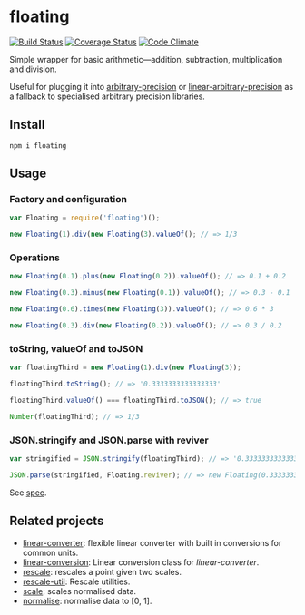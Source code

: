 # floating

[![Build Status](https://travis-ci.org/javiercejudo/floating.svg)](https://travis-ci.org/javiercejudo/floating)
[![Coverage Status](https://coveralls.io/repos/javiercejudo/floating/badge.svg?branch=master)](https://coveralls.io/r/javiercejudo/floating?branch=master)
[![Code Climate](https://codeclimate.com/github/javiercejudo/floating/badges/gpa.svg)](https://codeclimate.com/github/javiercejudo/floating)

Simple wrapper for basic arithmetic—addition, subtraction, multiplication and division.

Useful for plugging it into [arbitrary-precision](https://github.com/javiercejudo/arbitrary-precision) or [linear-arbitrary-precision](https://github.com/javiercejudo/linear-arbitrary-precision)
as a fallback to specialised arbitrary precision libraries.

## Install

    npm i floating

## Usage

### Factory and configuration

```js
var Floating = require('floating')();

new Floating(1).div(new Floating(3).valueOf(); // => 1/3
```

### Operations

```js
new Floating(0.1).plus(new Floating(0.2)).valueOf(); // => 0.1 + 0.2

new Floating(0.3).minus(new Floating(0.1)).valueOf(); // => 0.3 - 0.1

new Floating(0.6).times(new Floating(3)).valueOf(); // => 0.6 * 3

new Floating(0.3).div(new Floating(0.2)).valueOf(); // => 0.3 / 0.2
```

### toString, valueOf and toJSON

```js
var floatingThird = new Floating(1).div(new Floating(3));

floatingThird.toString(); // => '0.3333333333333333'

floatingThird.valueOf() === floatingThird.toJSON(); // => true

Number(floatingThird); // => 1/3
```

### JSON.stringify and JSON.parse with reviver

```js
var stringified = JSON.stringify(floatingThird); // => '0.3333333333333333'

JSON.parse(stringified, Floating.reviver); // => new Floating(0.3333333333333333)
```

See [spec](test/spec.js).

## Related projects

- [linear-converter](https://github.com/javiercejudo/linear-converter): flexible linear converter with built in conversions for common units.
- [linear-conversion](https://github.com/javiercejudo/linear-conversion): Linear conversion class for *linear-converter*.
- [rescale](https://github.com/javiercejudo/rescale): rescales a point given two scales.
- [rescale-util](https://github.com/javiercejudo/rescale-util): Rescale utilities.
- [scale](https://github.com/javiercejudo/scale): scales normalised data.
- [normalise](https://github.com/javiercejudo/normalise): normalise data to [0, 1].
